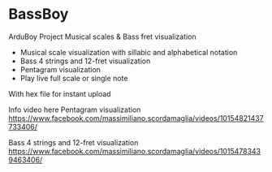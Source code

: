 # BassBoy
ArduBoy Project Musical scales &amp; Bass fret visualization

- Musical scale visualization with sillabic and alphabetical notation
- Bass 4 strings and 12-fret visualization
- Pentagram visualization
- Play live full scale or single note

With hex file for instant upload

Info video here
Pentagram visualization
https://www.facebook.com/massimiliano.scordamaglia/videos/10154821437733406/

Bass 4 strings and 12-fret visualization
https://www.facebook.com/massimiliano.scordamaglia/videos/10154783439463406/
